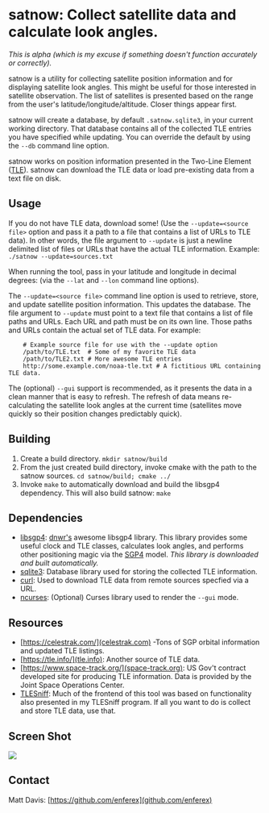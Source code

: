 satnow: Collect satellite data and calculate look angles.
=========================================================
*This is alpha (which is my excuse if something doesn't
function accurately or correctly).*

satnow is a utility for collecting satellite position information and for
displaying satellite look angles.  This might be useful for those interested in
satellite observation.  The list of satellites is presented based on the
range from the user's latitude/longitude/altitude.  Closer things appear first.

satnow will create a database, by default `.satnow.sqlite3`, in your current
working directory. That database contains all of the collected TLE entries you
have specified while updating. You can override the default by using the `--db`
command line option.

satnow works on position information presented in the Two-Line Element
([TLE](https://en.wikipedia.org/wiki/Two-line_element_set)). satnow can
download the TLE data or load pre-existing data from a text file on disk.

Usage
-----
If you do not have TLE data, download some! (Use the `--update=<source file>`
option and pass it a path to a file that contains a list of URLs to TLE data).
In other words, the file argument to `--update` is just a newline delimited
list of files or URLs that have the actual TLE information.
Example: `./satnow --update=sources.txt`

When running the tool, pass in your latitude and longitude in decimal degrees:
(via the `--lat` and `--lon` command line options).

The `--update=<source file>` command line option is used to retrieve, store, and
update satellite position information.  This updates the database. The file
argument to `--update` must point to a text file that contains a list of file
paths and URLs. Each URL and path must be on its own line. Those paths and URLs
contain
the actual set of TLE data.  For example:
```
    # Example source file for use with the --update option
    /path/to/TLE.txt  # Some of my favorite TLE data
    /path/to/TLE2.txt # More awesome TLE entries
    http://some.example.com/noaa-tle.txt # A fictitious URL containing TLE data.
```
The (optional) `--gui` support is recommended, as it presents the data in a
clean manner that is easy to refresh.  The refresh of data means re-calculating
the satellite look angles at the current time (satellites move quickly so their
position changes predictably quick).

Building
--------
1. Create a build directory. `mkdir satnow/build`
1. From the just created build directory, invoke cmake with the path to the
 satnow sources. `cd satnow/build; cmake ../`
1. Invoke `make` to automatically download and build the libsgp4 dependency.
This will also build satnow:  `make`

Dependencies
------------
* [libsgp4](https://github.com/dnwrnr/sgp4): [dnwr's](https://github.com/dnwrnr)
awesome libsgp4 library.  This library provides some useful clock and TLE
classes,  calculates look angles, and performs other positioning magic via the
[SGP4](https://en.wikipedia.org/wiki/Simplified_perturbations_models) model.
*This library is downloaded and built automatically.*
* [sqlite3](sqlite.org): Database library used for storing the collected TLE
  information.
* [curl](https://curl.haxx.se/libcurl/): Used to download TLE data from remote
sources specfied via a URL.
* [ncurses](https://www.gnu.org/software/ncurses/): (Optional) Curses library
used to render the `--gui` mode.

Resources
---------
* [https://celestrak.com/](celestrak.com) -Tons of SGP orbital information and
updated TLE listings.
* [https://tle.info/](tle.info): Another source of TLE data.
* [https://www.space-track.org/](space-track.org):
US Gov't contract developed site for producing TLE information.  Data is
provided by the Joint Space Operations Center.
* [TLESniff](https://github.com/enferex/TLESniff):  Much of the frontend of this
tool was based on functionality also presented in my TLESniff program.  If all
you want to do is collect and store TLE data, use that.

Screen Shot
-----------
![](https://i.imgur.com/ewoQ2SU.png)

Contact
-------
Matt Davis: [https://github.com/enferex](github.com/enferex)
